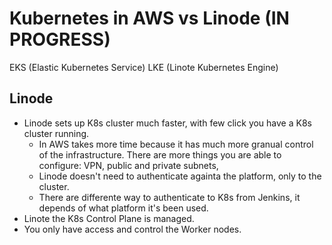 # Kubernetes in AWS vs Linode (IN PROGRESS)   

EKS (Elastic Kubernetes Service)
LKE (Linote Kubernetes Engine)

## Linode
* Linode sets up K8s cluster much faster, with few click you have a K8s cluster running.
  * In AWS takes more time because it has much more granual control of the infrastructure. There are more things you are able to configure: VPN, public and private subnets, 
  * Linode doesn't need to authenticate againta the platform, only to the cluster.
  * There are differente way to authenticate to K8s from Jenkins, it depends of what platform it's been used.
* Linote the K8s Control Plane is managed.
* You only have access and control the Worker nodes.


